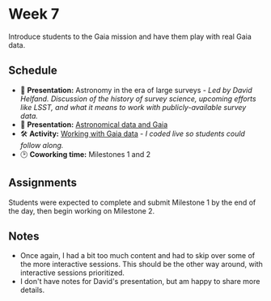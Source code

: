 # Week 7

Introduce students to the Gaia mission and have them play with real Gaia data.

## Schedule

- 📝 **Presentation:** Astronomy in the era of large surveys - *Led by David Helfand. Discussion of the history of survey science, upcoming efforts like LSST, and what it means to work with publicly-available survey data.*
- 📝 **Presentation:** [Astronomical data and Gaia](./working_with_gaia_data.pdf)
- 🛠️ **Activity:** [Working with Gaia data](./intro_to_gaia_data.ipynb) - *I coded live so students could follow along.*
- 🕑 **Coworking time:** Milestones 1 and 2

## Assignments

Students were expected to complete and submit Milestone 1 by the end of the day, then begin working on Milestone 2.

## Notes

- Once again, I had a bit too much content and had to skip over some of the more interactive sessions. This should be the other way around, with interactive sessions prioritized.
- I don't have notes for David's presentation, but am happy to share more details.


